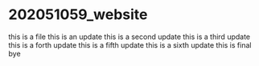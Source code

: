 # 202051059_website
this is a file 
this is an update
this is a second update
this is a third update
this is a forth update
this is a fifth update
this is a sixth update
this is final bye
